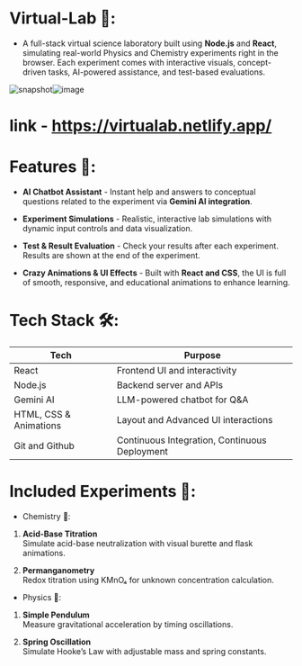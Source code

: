 # Virtual-Lab 🧪:
- A full-stack virtual science laboratory built using **Node.js** and **React**, simulating real-world Physics and Chemistry experiments right in the browser. Each experiment comes with interactive visuals, concept-driven tasks, AI-powered assistance, and test-based evaluations.

![snapshot](image.png)![image](https://github.com/user-attachments/assets/b90790de-13a0-49f0-9978-8f5fea85f467)



# link - https://virtualab.netlify.app/

# Features 🚀:
- **AI Chatbot Assistant**  - Instant help and answers to conceptual questions related to the experiment via **Gemini AI integration**.

- **Experiment Simulations** - Realistic, interactive lab simulations with dynamic input controls and data visualization.

- **Test & Result Evaluation** - Check your results after each experiment. Results are shown at the end of the experiment.

- **Crazy Animations & UI Effects** - Built with **React and CSS**, the UI is full of smooth, responsive, and educational animations to enhance learning.

# Tech Stack 🛠️:

| Tech         | Purpose                              |
|--------------|--------------------------------------|
| React        | Frontend UI and interactivity        |
| Node.js      | Backend server and APIs              |
| Gemini AI    | LLM-powered chatbot for Q&A          |
| HTML, CSS & Animations | Layout and Advanced UI interactions         |
| Git and Github | Continuous Integration, Continuous Deployment         |

# Included Experiments 🧪:

- Chemistry 🧫:

1. **Acid-Base Titration**  
   Simulate acid-base neutralization with visual burette and flask animations.

2. **Permanganometry**  
   Redox titration using KMnO₄ for unknown concentration calculation.

- Physics 🔭:

1. **Simple Pendulum**  
   Measure gravitational acceleration by timing oscillations.

2. **Spring Oscillation**  
   Simulate Hooke’s Law with adjustable mass and spring constants.
